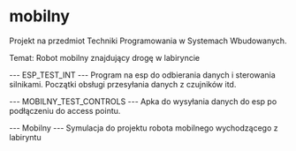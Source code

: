 # mobilny
Projekt na przedmiot Techniki Programowania w Systemach Wbudowanych.

Temat: Robot mobilny znajdujący drogę w labiryncie

--- ESP_TEST_INT ---
Program na esp do odbierania danych i sterowania silnikami. 
Początki obsługi przesyłania danych z czujników itd.

--- MOBILNY_TEST_CONTROLS ---
Apka do wysyłania danych do esp po podłączeniu do access pointu.

--- Mobilny --- 
Symulacja do projektu robota mobilnego wychodzącego z labiryntu

